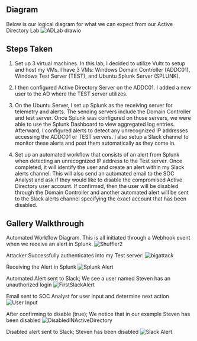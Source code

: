
## Diagram

Below is our logical diagram for what we can expect from our Active Directory Lab
![ADLab drawio](https://github.com/user-attachments/assets/f50a67eb-d6ca-42c5-bfb4-13f46bf41d24)

## Steps Taken
1. Set up 3 virtual machines. In this lab, I decided to utilize Vultr to setup and host my VMs. I have 3 VMs: Windows Domain Controller (ADDC01), Windows Test Server (TEST), and Ubuntu Splunk Server (SPLUNK).

2. I then configured Active Directory Server on the ADDC01. I added a new user to the AD where the TEST server utilizes.

3. On the Ubuntu Server, I set up Splunk as the receiving server for telemetry and alerts. The sending servers include the Domain Controller and test server. Once Splunk was configured on those servers, we were able to use the Splunk Dashboard to view aggregated log entries. Afterward, I configured alerts to detect any unrecognized IP addresses accessing the ADDC01 or TEST servers. I also setup a Slack channel to monitor these alerts and post them automatically as they come in.

4. Set up an automated workflow that consists of an alert from Splunk when detecting an unrecognized IP address to the Test server. Once completed, it will identify the user and create an alert within my Slack alerts channel. This will also send an automated email to the SOC Analyst and ask if they would like to disable the compromised Active Directory user account. If confirmed, then the user will be disabled through the Domain Controller and another automated alert will be sent to the Slack alerts channel specifying the exact account that has been disabled.

## Gallery Walkthrough

Automated Workflow Diagram. This is all initiated through a Webhook event when we receive an alert in Splunk.
![Shuffler2](https://github.com/user-attachments/assets/dffa80ee-6bbe-4fad-b894-1d31de822e20)

Attacker Successfully authenticates into my Test server:
![bigattack](https://github.com/user-attachments/assets/cb63170b-9e08-4e86-8233-6fb0ec7b33af)


Receiving the Alert in Splunk
![Splunk Alert](https://github.com/user-attachments/assets/d08fdb4a-23c2-4429-9f18-88e6244bb110)

Automated Alert sent to Slack; We see a user named Steven has an unauthorized login
![FirstSlackAlert](https://github.com/user-attachments/assets/ea8d6a66-278a-4d18-aaeb-666aee826489)


Email sent to SOC Analyst for user input and determine next action
![User Input](https://github.com/user-attachments/assets/01e38d16-00aa-4161-9a62-9ad3114396a5)

After confirming to disable (true); We notice that in our example Steven has been disabled
![DisabledINActiveDirectory](https://github.com/user-attachments/assets/8642523b-7b8a-48af-9c19-e9f4ed82fe99)

Disabled alert sent to Slack; Steven has been disabled
![Slack Alert](https://github.com/user-attachments/assets/748dc4b6-d75b-4fc1-b923-e4b47f0c1515)


